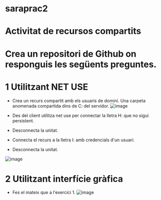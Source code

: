 # saraprac2

# Activitat de recursos compartits
# Crea un repositori de Github on responguis les següents preguntes.

# 1 Utilitzant NET USE
- Crea un recurs compartit amb els usuaris de domini. Una carpeta anomenada compartida dins de C: del servidor.
![image](https://github.com/user-attachments/assets/30040726-ac35-4003-a30a-f443732fbf01)

- Des del client utilitza net use per connectar la lletra H: que no sigui persistent.
- Desconnecta la unitat.
- Connecta el recurs a la lletra I: amb credencials d'un usuari.
- Desconnecta la unitat.

![image](https://github.com/user-attachments/assets/08050f5e-6ee2-454f-80e2-d8ee748a6cf7)


# 2 Utilitzant interfície gràfica
- Fes el mateix que a l'exercici 1.
![image](https://github.com/user-attachments/assets/77caa10a-94d6-4f70-a6c0-cca2c55f2db1)
